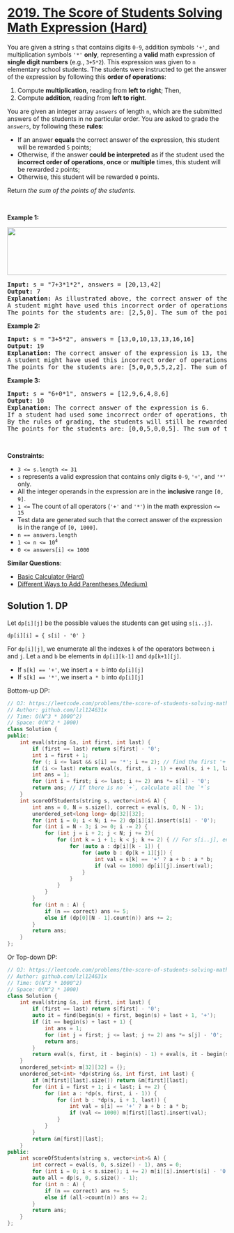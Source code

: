 # [2019. The Score of Students Solving Math Expression (Hard)](https://leetcode.com/problems/the-score-of-students-solving-math-expression/)

<p>You are given a string <code>s</code> that contains digits <code>0-9</code>, addition symbols <code>'+'</code>, and multiplication symbols <code>'*'</code> <strong>only</strong>, representing a <strong>valid</strong> math expression of <strong>single digit numbers</strong> (e.g., <code>3+5*2</code>). This expression was given to <code>n</code> elementary school students. The students were instructed to get the answer of the expression by following this <strong>order of operations</strong>:</p>

<ol>
	<li>Compute <strong>multiplication</strong>, reading from <strong>left to right</strong>; Then,</li>
	<li>Compute <strong>addition</strong>, reading from <strong>left to right</strong>.</li>
</ol>

<p>You are given an integer array <code>answers</code> of length <code>n</code>, which are the submitted answers of the students in no particular order. You are asked to grade the <code>answers</code>, by following these <strong>rules</strong>:</p>

<ul>
	<li>If an answer <strong>equals</strong> the correct answer of the expression, this student will be rewarded <code>5</code> points;</li>
	<li>Otherwise, if the answer <strong>could be interpreted</strong> as if the student used the <strong>incorrect order of operations</strong>, <strong>once</strong> or <strong>multiple</strong> times, this student will be rewarded <code>2</code> points;</li>
	<li>Otherwise, this student will be rewarded <code>0</code> points.</li>
</ul>

<p>Return <em>the sum of the points of the students</em>.</p>

<p>&nbsp;</p>
<p><strong>Example 1:</strong></p>
<img alt="" src="https://assets.leetcode.com/uploads/2021/09/17/student_solving_math.png" style="width: 678px; height: 109px;">
<pre><strong>Input:</strong> s = "7+3*1*2", answers = [20,13,42]
<strong>Output:</strong> 7
<strong>Explanation:</strong> As illustrated above, the correct answer of the expression is 13, therefore one student is rewarded 5 points: [20,<u><strong>13</strong></u>,42]
A student might have used this incorrect order of operations: 7+3=10, 10*1=10, 10*2=20. Therefore one student is rewarded 2 points: [<u><strong>20</strong></u>,13,42]
The points for the students are: [2,5,0]. The sum of the points is 2+5+0=7.
</pre>

<p><strong>Example 2:</strong></p>

<pre><strong>Input:</strong> s = "3+5*2", answers = [13,0,10,13,13,16,16]
<strong>Output:</strong> 19
<strong>Explanation:</strong> The correct answer of the expression is 13, therefore three students are rewarded 5 points each: [<strong><u>13</u></strong>,0,10,<strong><u>13</u></strong>,<strong><u>13</u></strong>,16,16]
A student might have used this incorrect order of operations: 3+5=8, 8*2=16. Therefore two students are rewarded 2 points: [13,0,10,13,13,<strong><u>16</u></strong>,<strong><u>16</u></strong>]
The points for the students are: [5,0,0,5,5,2,2]. The sum of the points is 5+0+0+5+5+2+2=19.
</pre>

<p><strong>Example 3:</strong></p>

<pre><strong>Input:</strong> s = "6+0*1", answers = [12,9,6,4,8,6]
<strong>Output:</strong> 10
<strong>Explanation:</strong> The correct answer of the expression is 6.
If a student had used some incorrect order of operations, the answer would also be 6.
By the rules of grading, the students will still be rewarded 5 points (as they got the correct answer), not 2 points.
The points for the students are: [0,0,5,0,0,5]. The sum of the points is 10.
</pre>

<p>&nbsp;</p>
<p><strong>Constraints:</strong></p>

<ul>
	<li><code>3 &lt;= s.length &lt;= 31</code></li>
	<li><code>s</code> represents a valid expression that contains only digits <code>0-9</code>, <code>'+'</code>, and <code>'*'</code> only.</li>
	<li>All the integer operands in the expression are in the <strong>inclusive</strong> range <code>[0, 9]</code>.</li>
	<li><code>1 &lt;=</code> The count of all operators (<code>'+'</code> and <code>'*'</code>) in the math expression <code>&lt;= 15</code></li>
	<li>Test data are generated such that the correct answer of the expression is in the range of <code>[0, 1000]</code>.</li>
	<li><code>n == answers.length</code></li>
	<li><code>1 &lt;= n &lt;= 10<sup>4</sup></code></li>
	<li><code>0 &lt;= answers[i] &lt;= 1000</code></li>
</ul>


**Similar Questions**:
* [Basic Calculator (Hard)](https://leetcode.com/problems/basic-calculator/)
* [Different Ways to Add Parentheses (Medium)](https://leetcode.com/problems/different-ways-to-add-parentheses/)

## Solution 1. DP

Let `dp[i][j]` be the possible values the students can get using `s[i..j]`.

```
dp[i][i] = { s[i] - '0' }
```

For `dp[i][j]`, we enumerate all the indexes `k` of the operators between `i` and `j`. Let `a` and `b` be elements in `dp[i][k-1]` and `dp[k+1][j]`.
* If `s[k] == '+'`, we insert `a + b` into `dp[i][j]`
* If `s[k] == '*'`, we insert `a * b` into `dp[i][j]` 

Bottom-up DP:
```cpp
// OJ: https://leetcode.com/problems/the-score-of-students-solving-math-expression/
// Author: github.com/lzl124631x
// Time: O(N^3 * 1000^2)
// Space: O(N^2 * 1000)
class Solution {
public:
    int eval(string &s, int first, int last) {
        if (first == last) return s[first] - '0';
        int i = first + 1;
        for (; i <= last && s[i] == '*'; i += 2); // find the first '+'
        if (i <= last) return eval(s, first, i - 1) + eval(s, i + 1, last); // calculate the first '+'
        int ans = 1;
        for (int i = first; i <= last; i += 2) ans *= s[i] - '0';
        return ans; // If there is no `+`, calculate all the `*`s
    }
    int scoreOfStudents(string s, vector<int>& A) {
        int ans = 0, N = s.size(), correct = eval(s, 0, N - 1);
        unordered_set<long long> dp[32][32];
        for (int i = 0; i < N; i += 2) dp[i][i].insert(s[i] - '0');
        for (int i = N - 3; i >= 0; i -= 2) {
            for (int j = i + 2; j < N; j += 2){
                for (int k = i + 1; k < j; k += 2) { // For s[i..j], enumerate every operators' indexes `k`
                    for (auto a : dp[i][k - 1]) {
                        for (auto b : dp[k + 1][j]) {
                            int val = s[k] == '+' ? a + b : a * b;
                            if (val <= 1000) dp[i][j].insert(val);
                        }
                    }
                }
            }
        }
        for (int n : A) {
            if (n == correct) ans += 5;
            else if (dp[0][N - 1].count(n)) ans += 2;
        }
        return ans;
    }
};
```

Or Top-down DP:

```cpp
// OJ: https://leetcode.com/problems/the-score-of-students-solving-math-expression/
// Author: github.com/lzl124631x
// Time: O(N^3 * 1000^2)
// Space: O(N^2 * 1000)
class Solution {
    int eval(string &s, int first, int last) {
        if (first == last) return s[first] - '0';
        auto it = find(begin(s) + first, begin(s) + last + 1, '+');
        if (it == begin(s) + last + 1) {
            int ans = 1;
            for (int j = first; j <= last; j += 2) ans *= s[j] - '0';
            return ans;
        }
        return eval(s, first, it - begin(s) - 1) + eval(s, it - begin(s) + 1, last);
    }
    unordered_set<int> m[32][32] = {};
    unordered_set<int> *dp(string &s, int first, int last) {
        if (m[first][last].size()) return &m[first][last];
        for (int i = first + 1; i < last; i += 2) {
            for (int a : *dp(s, first, i - 1)) {
                for (int b : *dp(s, i + 1, last)) {
                    int val = s[i] == '+' ? a + b : a * b;
                    if (val <= 1000) m[first][last].insert(val);
                }
            }
        }
        return &m[first][last];
    }
public:
    int scoreOfStudents(string s, vector<int>& A) {
        int correct = eval(s, 0, s.size() - 1), ans = 0;
        for (int i = 0; i < s.size(); i += 2) m[i][i].insert(s[i] - '0');
        auto all = dp(s, 0, s.size() - 1);
        for (int n : A) {
            if (n == correct) ans += 5;
            else if (all->count(n)) ans += 2;
        }
        return ans;
    }
};
```